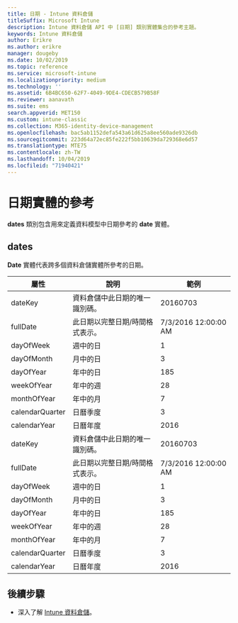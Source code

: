 ```yaml
---
title: 日期 - Intune 資料倉儲
titleSuffix: Microsoft Intune
description: Intune 資料倉儲 API 中 [日期] 類別實體集合的參考主題。
keywords: Intune 資料倉儲
author: Erikre
ms.author: erikre
manager: dougeby
ms.date: 10/02/2019
ms.topic: reference
ms.service: microsoft-intune
ms.localizationpriority: medium
ms.technology: ''
ms.assetid: 6B4BC650-62F7-4049-9DE4-CDECB579B58F
ms.reviewer: aanavath
ms.suite: ems
search.appverid: MET150
ms.custom: intune-classic
ms.collection: M365-identity-device-management
ms.openlocfilehash: bac5ab1152defa543a61d625a8ee560ade9326db
ms.sourcegitcommit: 223d64a72ec85fe222f5bb10639da729368e6d57
ms.translationtype: MTE75
ms.contentlocale: zh-TW
ms.lasthandoff: 10/04/2019
ms.locfileid: "71940421"
---
```

# <a name="reference-for-dates-entity"></a>日期實體的參考

**dates** 類別包含用來定義資料模型中日期參考的 **date** 實體。

## <a name="dates"></a>dates

**Date** 實體代表跨多個資料倉儲實體所參考的日期。


|    屬性     |                      說明                       |       範例        |
|-----------------|--------------------------------------------------------|----------------------|
|     dateKey     | 資料倉儲中此日期的唯一識別碼。 |       20160703       |
|    fullDate     |    此日期以完整日期/時間格式表示。     | 7/3/2016 12:00:00 AM |
|    dayOfWeek    |                      週中的日                       |          1           |
|   dayOfMonth    |                      月中的日                      |          3           |
|    dayOfYear    |                      年中的日                       |         185          |
|   weekOfYear    |                      年中的週                      |          28          |
|   monthOfYear   |                   年中的月                    |          7           |
| calendarQuarter |                    日曆季度                    |          3           |
|  calendarYear   |                     日曆年度                      |         2016         |
|     dateKey     | 資料倉儲中此日期的唯一識別碼。 |       20160703       |
|    fullDate     |    此日期以完整日期/時間格式表示。     | 7/3/2016 12:00:00 AM |
|    dayOfWeek    |                      週中的日                       |          1           |
|   dayOfMonth    |                      月中的日                      |          3           |
|    dayOfYear    |                      年中的日                       |         185          |
|   weekOfYear    |                      年中的週                      |          28          |
|   monthOfYear   |                   年中的月                    |          7           |
| calendarQuarter |                    日曆季度                    |          3           |
|  calendarYear   |                     日曆年度                      |         2016         |

## <a name="next-steps"></a>後續步驟

- 深入了解 [Intune 資料倉儲](../reports-nav-create-intune-reports.md)。
